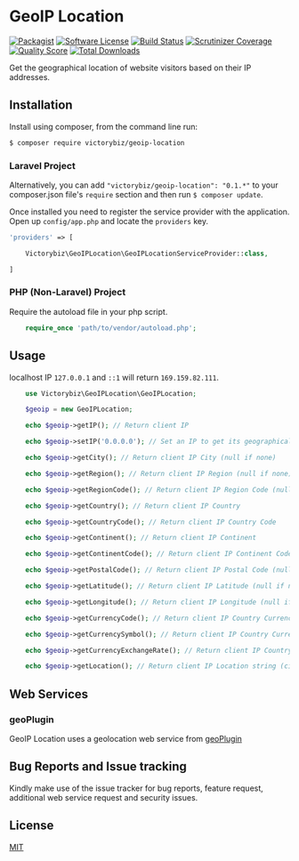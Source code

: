 # GeoIP Location
[![Packagist](https://img.shields.io/packagist/v/victorybiz/geoip-location.svg)](https://packagist.org/packages/victorybiz/geoip-location)
[![Software License](https://img.shields.io/badge/license-MIT-brightgreen.svg?style=flat-square)](LICENSE.md)
[![Build Status](https://travis-ci.org/victorybiz/geoip-location.svg?branch=master)](https://travis-ci.org/victorybiz/geoip-location)
[![Scrutinizer Coverage](https://img.shields.io/scrutinizer/coverage/g/victorybiz/geoip-location.svg?style=flat-square)](https://scrutinizer-ci.com/g/victorybiz/geoip-location/?branch=master)
[![Quality Score](https://img.shields.io/scrutinizer/g/victorybiz/geoip-location.svg?style=flat-square)](https://scrutinizer-ci.com/g/victorybiz/geoip-location)
[![Total Downloads](https://img.shields.io/packagist/dt/victorybiz/geoip-location.svg?style=flat-square)](https://packagist.org/packages/victorybiz/geoip-location)

Get the geographical location of website visitors based on their IP addresses.

## Installation
Install using composer, from the command line run:

```bash
$ composer require victorybiz/geoip-location
```
### Laravel Project
Alternatively, you can add `"victorybiz/geoip-location": "0.1.*"` to your composer.json file's `require` section and 
then run `$ composer update`.

Once installed you need to register the service provider with the application. Open up `config/app.php` and locate the `providers` key.

```php
'providers' => [

    Victorybiz\GeoIPLocation\GeoIPLocationServiceProvider::class,

]
```
### PHP (Non-Laravel) Project
Require the autoload file in your php script.

```php
    require_once 'path/to/vendor/autoload.php';
```
## Usage 
 localhost IP `127.0.0.1` and `::1` will return `169.159.82.111`.
```php
    use Victorybiz\GeoIPLocation\GeoIPLocation;

    $geoip = new GeoIPLocation;

    echo $geoip->getIP(); // Return client IP

    echo $geoip->setIP('0.0.0.0'); // Set an IP to get its geographical location

    echo $geoip->getCity(); // Return client IP City (null if none)

    echo $geoip->getRegion(); // Return client IP Region (null if none)

    echo $geoip->getRegionCode(); // Return client IP Region Code (null if none)

    echo $geoip->getCountry(); // Return client IP Country

    echo $geoip->getCountryCode(); // Return client IP Country Code

    echo $geoip->getContinent(); // Return client IP Continent 

    echo $geoip->getContinentCode(); // Return client IP Continent Code

    echo $geoip->getPostalCode(); // Return client IP Postal Code (null if none)

    echo $geoip->getLatitude(); // Return client IP Latitude (null if none)

    echo $geoip->getLongitude(); // Return client IP Longitude (null if none)

    echo $geoip->getCurrencyCode(); // Return client IP Country Currency Code (null if none)

    echo $geoip->getCurrencySymbol(); // Return client IP Country Currency Symbol (null if none)

    echo $geoip->getCurrencyExchangeRate(); // Return client IP Country Currency Exchange Rate against NGN (null if none)

    echo $geoip->getLocation(); // Return client IP Location string (city, region, country)
```

## Web Services
### geoPlugin
GeoIP Location uses a geolocation web service from [geoPlugin](http://www.geoplugin.com/) 

## Bug Reports and Issue tracking 

Kindly make use of the issue tracker for bug reports, feature request, additional web service request and security issues. 

## License
[MIT](http://opensource.org/licenses/MIT) 
